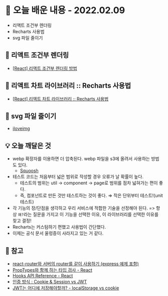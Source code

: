 # 📖 오늘 배운 내용 - 2022.02.09

- 리액트 조건부 렌더링
- Recharts 사용법
- svg 파일 줄이기

## 📝 리액트 조건부 렌더링

- [[React\] 리액트 조건부 렌더링 방법](https://lakelouise.tistory.com/323)

## 📝 리액트 차트 라이브러리 :: Recharts 사용법

- [[React\] 리액트 차트 라이브러리 :: Recharts 사용법](https://lakelouise.tistory.com/324)

## 📝 svg 파일 줄이기

- [iloveimg](https://www.iloveimg.com/ko/resize-image/resize-svg)

## 💡 오늘 깨달은 것

- webp 확장자를 이용하면 더 압축된다. webp 파일을 s3에 올려서 사용하는 방법도 있다.
  - [Squoosh](https://squoosh.app/)
- 테스트 코드는 처음부터 넓은 범위로 작성할 경우 오류가 날 확률이 높다.
  - 테스트의 범위는 util -> component -> page로 범위를 점차 넓혀가는 편이 좋다.
  - 즉, 컴포넌트로 만든 것만 테스트하는 것이 좋다. ⇒ 작은 단위부터 테스트!(unit 테스트)
- 각 기능의 장/단점을 생각하고 우리 서비스에 적합한 기술을 선정해야 된다. => 항상 `왜?`라는 질문을 가지고 이 기능을 선택한 이유, 이 라이브러리를 선택한 이유를 찾고 결정!
- Recharts는 커스텀하기 편했고 사용법이 간단했다.
- 이제는 공식 문서 울렁증이 사라지고 있는 거 같다.

## 📌 참고

- [react-router와 서버의 router를 같이 사용하기 (express 예제 포함)](https://cocoder16.tistory.com/4)
- [PropTypes와 함께 하는 타입 검사 - React](https://ko.reactjs.org/docs/typechecking-with-proptypes.html#gatsby-focus-wrapper)
- [Hooks API Reference - React](https://ko.reactjs.org/docs/hooks-reference.html)
- [인증 방식 : Cookie & Session vs JWT](https://tecoble.techcourse.co.kr/post/2021-05-22-cookie-session-jwt/)
- [JWT는 어디에 저장해야할까? - localStorage vs cookie](https://velog.io/@0307kwon/JWT는-어디에-저장해야할까-localStorage-vs-cookie)
